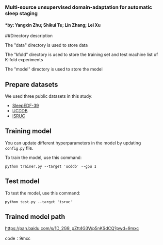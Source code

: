 ### Multi-source unsupervised domain-adaptation for automatic sleep staging
#### *by: Yangxin Zhu; Shikui Tu; Lin Zhang; Lei Xu

##Directory description

The "data" directory is used to store data

The "kfold" directory is used to store the training set and test machine list of K-fold experiments

The "model" directory is used to store the model

## Prepare datasets
We used three public datasets in this study:
- [SleepEDF-39](https://www.physionet.org/content/sleep-edf/1.0.0/)
- [UCDDB](https://physionet.org/content/ucddb/1.0.0/)
- [ISRUC](https://sleeptight.isr.uc.pt/)


## Training model 
You can update different hyperparameters in the model by updating `config.py` file.

To train the model, use this command:
```
python trainer.py --target 'ucddb' --gpu 1
```

## Test model 

To test the model, use this command:

```
python test.py --target 'isruc'
```

## Trained model path
https://pan.baidu.com/s/1D_2G8_pZtt4G3Wp5nKSdCQ?pwd=9mxc 

code：9mxc


